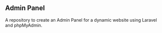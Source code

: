 ## Admin Panel

A repository to create an Admin Panel for a dynamic website using Laravel and phpMyAdmin.
